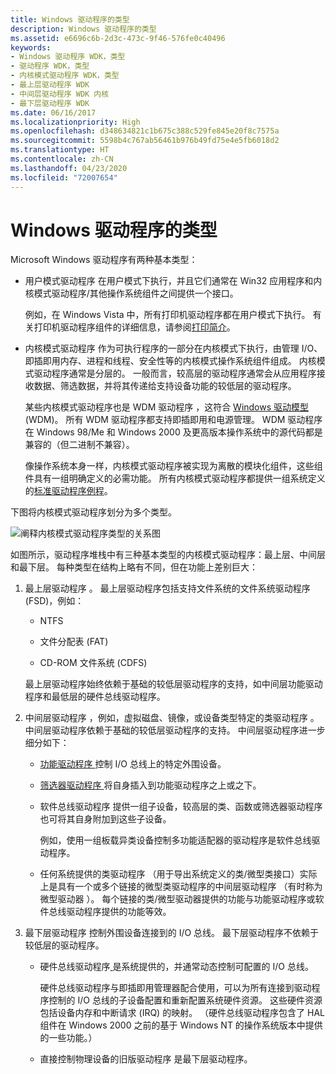 ```yaml
---
title: Windows 驱动程序的类型
description: Windows 驱动程序的类型
ms.assetid: e6696c6b-2d3c-473c-9f46-576fe0c40496
keywords:
- Windows 驱动程序 WDK，类型
- 驱动程序 WDK，类型
- 内核模式驱动程序 WDK，类型
- 最上层驱动程序 WDK
- 中间层驱动程序 WDK 内核
- 最下层驱动程序 WDK
ms.date: 06/16/2017
ms.localizationpriority: High
ms.openlocfilehash: d348634821c1b675c388c529fe845e20f8c7575a
ms.sourcegitcommit: 5598b4c767ab56461b976b49fd75e4e5fb6018d2
ms.translationtype: HT
ms.contentlocale: zh-CN
ms.lasthandoff: 04/23/2020
ms.locfileid: "72007654"
---
```

# <a name="types-of-windows-drivers"></a>Windows 驱动程序的类型





Microsoft Windows 驱动程序有两种基本类型：

-   用户模式驱动程序  在用户模式下执行，并且它们通常在 Win32 应用程序和内核模式驱动程序/其他操作系统组件之间提供一个接口。

    例如，在 Windows Vista 中，所有打印机驱动程序都在用户模式下执行。 有关打印机驱动程序组件的详细信息，请参阅[打印简介](https://docs.microsoft.com/windows-hardware/drivers/print/introduction-to-printing)。

-   内核模式驱动程序  作为可执行程序的一部分在内核模式下执行，由管理 I/O、即插即用内存、进程和线程、安全性等的内核模式操作系统组件组成。 内核模式驱动程序通常是分层的。 一般而言，较高层的驱动程序通常会从应用程序接收数据、筛选数据，并将其传递给支持设备功能的较低层的驱动程序。

    某些内核模式驱动程序也是 WDM 驱动程序  ，这符合 [Windows 驱动模型](windows-driver-model.md) (WDM)。 所有 WDM 驱动程序都支持即插即用和电源管理。 WDM 驱动程序在 Windows 98/Me 和 Windows 2000 及更高版本操作系统中的源代码都是兼容的（但二进制不兼容）。

    像操作系统本身一样，内核模式驱动程序被实现为离散的模块化组件，这些组件具有一组明确定义的必需功能。 所有内核模式驱动程序都提供一组系统定义的[标准驱动程序例程](https://docs.microsoft.com/windows-hardware/drivers/kernel/introduction-to-standard-driver-routines)。

下图将内核模式驱动程序划分为多个类型。

![阐释内核模式驱动程序类型的关系图](images/1drvlyrs.png)

如图所示，驱动程序堆栈中有三种基本类型的内核模式驱动程序：最上层、中间层和最下层。 每种类型在结构上略有不同，但在功能上差别巨大：

1.  最上层驱动程序  。 最上层驱动程序包括支持文件系统的文件系统驱动程序 (FSD)，例如：

    -   NTFS

    -   文件分配表 (FAT)

    -   CD-ROM 文件系统 (CDFS)

    最上层驱动程序始终依赖于基础的较低层驱动程序的支持，如中间层功能驱动程序和最低层的硬件总线驱动程序。

2.  中间层驱动程序  ，例如，虚拟磁盘、镜像，或设备类型特定的类驱动程序  。 中间层驱动程序依赖于基础的较低层驱动程序的支持。 中间层驱动程序进一步细分如下：

    -   [功能驱动程序  ](function-drivers.md)控制 I/O 总线上的特定外围设备。

    -   [筛选器驱动程序  ](filter-drivers.md)将自身插入到功能驱动程序之上或之下。

    -   软件总线驱动程序  提供一组子设备，较高层的类、函数或筛选器驱动程序也可将其自身附加到这些子设备。

        例如，使用一组板载异类设备控制多功能适配器的驱动程序是软件总线驱动程序。

    -   任何系统提供的类驱动程序  （用于导出系统定义的类/微型类接口）实际上是具有一个或多个链接的微型类驱动程序的中间层驱动程序  （有时称为微型驱动器  ）。 每个链接的类/微型驱动器提供的功能与功能驱动程序或软件总线驱动程序提供的功能等效。

3.  最下层驱动程序  控制外围设备连接到的 I/O 总线。 最下层驱动程序不依赖于较低层的驱动程序。

    -   硬件总线驱动程序[  ](bus-drivers.md)是系统提供的，并通常动态控制可配置的 I/O 总线。

        硬件总线驱动程序与即插即用管理器配合使用，可以为所有连接到驱动程序控制的 I/O 总线的子设备配置和重新配置系统硬件资源。 这些硬件资源包括设备内存和中断请求 (IRQ) 的映射。 （硬件总线驱动程序包含了 HAL 组件在 Windows 2000 之前的基于 Windows NT 的操作系统版本中提供的一些功能。）

    -   直接控制物理设备的旧版驱动程序  是最下层驱动程序。

 

 




